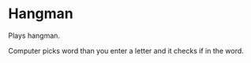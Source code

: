 # Hangman

Plays hangman.

Computer picks word than you enter a letter and it checks if in the word.
